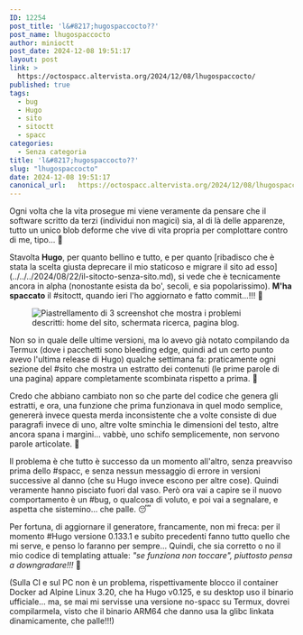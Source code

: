 ```yaml
---
ID: 12254
post_title: 'l&#8217;hugospaccocto??'
post_name: lhugospaccocto
author: minioctt
post_date: 2024-12-08 19:51:17
layout: post
link: >
  https://octospacc.altervista.org/2024/12/08/lhugospaccocto/
published: true
tags:
  - bug
  - Hugo
  - sito
  - sitoctt
  - spacc
categories:
  - Senza categoria
title: 'l&#8217;hugospaccocto??'
slug: "lhugospaccocto"
date: 2024-12-08 19:51:17
canonical_url:   https://octospacc.altervista.org/2024/12/08/lhugospaccocto/
---
```

<!-- wp:paragraph -->
<p markdown="1">Ogni volta che la vita prosegue mi viene veramente da pensare che il software scritto da terzi (individui non magici) sia, al di là delle apparenze, tutto un unico blob deforme che vive di vita propria per complottare contro di me, tipo... 🤥</p>
<!-- /wp:paragraph -->

<!-- wp:paragraph -->
<p markdown="1">Stavolta <strong>Hugo</strong>, per quanto bellino e tutto, e per quanto [ribadisco che è stata la scelta giusta deprecare il mio staticoso e migrare il sito ad esso](../../../2024/08/22/il-sitocto-senza-sito.md), si vede che è tecnicamente ancora in alpha (nonostante esista da bo', secoli, e sia popolarissimo). <strong>M'ha spaccato</strong> il #sitoctt, quando ieri l'ho aggiornato e fatto commit...!!! 🥲</p>
<!-- /wp:paragraph -->

<!-- wp:paragraph -->
<p markdown="1"></p>
<!-- /wp:paragraph -->

<!-- wp:image {"id":12264,"sizeSlug":"large","linkDestination":"none"} -->
<figure class="wp-block-image size-large"><img src="https://octospacc.github.io/microblog-mirror/assets/uploads/2024/12/image-960x424.png" alt="Piastrellamento di 3 screenshot che mostra i problemi descritti: home del sito, schermata ricerca, pagina blog." class="wp-image-12264"/></figure>
<!-- /wp:image -->

<!-- wp:paragraph -->
<p markdown="1"></p>
<!-- /wp:paragraph -->

<!-- wp:paragraph -->
<p markdown="1">Non so in quale delle ultime versioni, ma lo avevo già notato compilando da Termux (dove i pacchetti sono bleeding edge, quindi ad un certo punto avevo l'ultima release di Hugo) qualche settimana fa: praticamente ogni sezione del #sito che mostra un estratto dei contenuti (le prime parole di una pagina) appare completamente scombinata rispetto a prima. 💩</p>
<!-- /wp:paragraph -->

<!-- wp:paragraph -->
<p markdown="1">Credo che abbiano cambiato non so che parte del codice che genera gli estratti, e ora, una funzione che prima funzionava in quel modo semplice, genererà invece questa merda inconsistente che a volte consiste di due paragrafi invece di uno, altre volte sminchia le dimensioni del testo, altre ancora spana i margini... vabbè, uno schifo semplicemente, non servono parole articolate. 🥱</p>
<!-- /wp:paragraph -->

<!-- wp:paragraph -->
<p markdown="1">Il problema è che tutto è successo da un momento all'altro, senza preavviso prima dello #spacc, e senza nessun messaggio di errore in versioni successive al danno (che su Hugo invece escono per altre cose). Quindi veramente hanno pisciato fuori dal vaso. Però ora vai a capire se il nuovo comportamento è un #bug, o qualcosa di voluto, e poi vai a segnalare, e aspetta che sistemino... che palle. 😴</p>
<!-- /wp:paragraph -->

<!-- wp:paragraph -->
<p markdown="1">Per fortuna, di aggiornare il generatore, francamente, non mi freca: per il momento #Hugo versione 0.133.1 e subito precedenti fanno tutto quello che mi serve, e penso lo faranno per sempre... Quindi, che sia corretto o no il mio codice di templating attuale: <em>"se funziona non toccare", piuttosto pensa a downgradare!!!</em> 🥰</p>
<!-- /wp:paragraph -->

<!-- wp:paragraph -->
<p markdown="1">(Sulla CI e sul PC non è un problema, rispettivamente blocco il container Docker ad Alpine Linux 3.20, che ha Hugo v0.125, e su desktop uso il binario ufficiale... ma, se mai mi servisse una versione no-spacc su Termux, dovrei compilarmela, visto che il binario ARM64 che danno usa la glibc linkata dinamicamente, che palle!!!)</p>
<!-- /wp:paragraph -->